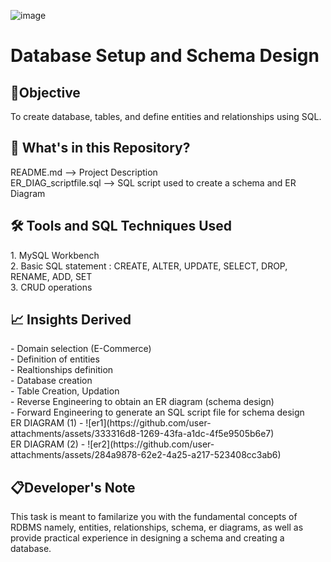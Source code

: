![image](https://github.com/user-attachments/assets/7254a07e-cb48-435d-b357-cbbf8483f854)<h1>Database Setup and Schema Design</h1>

<h2>📌Objective</h2>
To create database, tables, and define entities and relationships using SQL.


<h2> 📁 What's in this Repository? </h2>
README.md --> Project Description <br>
ER_DIAG_scriptfile.sql --> SQL script used to create a schema and ER Diagram

<h2>🛠️ Tools and SQL Techniques Used</h2>
1. MySQL Workbench <br>
2. Basic SQL statement : CREATE, ALTER, UPDATE, SELECT, DROP, RENAME, ADD, SET<br>
3. CRUD operations

<h2> 📈 Insights Derived </h2>
- Domain selection (E-Commerce) <br>
- Definition of entities <br>
- Realtionships definition<br>
- Database creation<br>
- Table Creation, Updation<br>
- Reverse Engineering to obtain an ER diagram (schema design)<br>
- Forward Engineering to generate an SQL script file for schema design<br>
ER DIAGRAM (1) - ![er1](https://github.com/user-attachments/assets/333316d8-1269-43fa-a1dc-4f5e9505b6e7) <br>
ER DIAGRAM (2) - ![er2](https://github.com/user-attachments/assets/284a9878-62e2-4a25-a217-523408cc3ab6)







<h2> 📋Developer's Note</h2>
This task is meant to familarize you with the fundamental concepts of RDBMS namely, entities, relationships, schema, er diagrams, as well as provide practical experience in designing a schema and creating a database.
